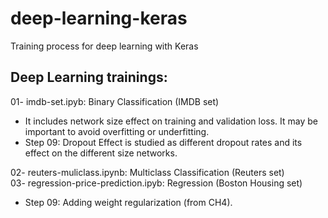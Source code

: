 # deep-learning-keras
Training process for deep learning with Keras

Deep Learning trainings:
-------------------------
01- imdb-set.ipyb: Binary Classification (IMDB set)        
- It includes network size effect on training and validation loss. It may be important to avoid overfitting or underfitting.  
- Step 09: Dropout Effect is studied as different dropout rates and its effect on the different size networks.
  
02- reuters-muliclass.ipynb: Multiclass Classification (Reuters set)  
03- regression-price-prediction.ipyb: Regression (Boston Housing set)  
  - Step 09: Adding weight regularization (from CH4).
